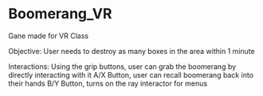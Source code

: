 # Boomerang_VR

Gane made for VR Class

Objective:
User needs to destroy as many boxes in the area within 1 minute

Interactions:
Using the grip buttons, user can grab the boomerang by directly interacting with it
A/X Button, user can recall boomerang back into their hands
B/Y Button, turns on the ray interactor for menus
